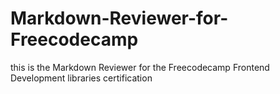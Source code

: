 # Markdown-Reviewer-for-Freecodecamp
this is the Markdown Reviewer for the Freecodecamp Frontend Development libraries certification
